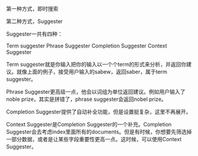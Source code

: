 第一种方式，即时搜索


第二种方式，Suggester


Suggester一共有四种：

Term suggester
Phrase Suggester
Completion Suggester
Context Suggester

Term suggester就是你输入把你的输入以一个个term的形式来分析，并返回你建议。就像上面的例子，接受用户输入的sabew，返回saber，属于term suggester。

Phrase Suggester更高级一点，他会以词组为单位返回建议。例如用户输入了noble prize，其实是拼错了，phrase suggester会返回nobel prize。

Completion Suggester提供了自动补全功能，但是设置挺复杂，这里不再展开。

Context Suggester是Completion Suggester的一个补充。Completion Suggester会去考虑index里面所有的documents。但是有时候，你想要先筛选掉一部分数据，或者是让某些字段重要性更高一点。这时候，可以使用Context Suggester。